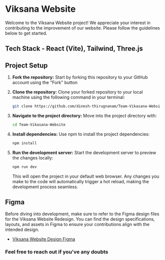 # Viksana Website

Welcome to the Viksana Website project! We appreciate your interest in
contributing to the improvement of our website. Please follow the guidelines
below to get started.

## Tech Stack - React (Vite), Tailwind, Three.js

## Project Setup

1. **Fork the repository:** Start by forking this repository to your GitHub
   account using the "Fork" button 

2. **Clone the repository:** Clone your forked repository to your local machine
   using the following command in your terminal:

   ```bash
   git clone https://github.com/dinesh-thirugnanam/Team-Vikasana-Website.git
   ```

3. **Navigate to the project directory:** Move into the project directory with:

   ```bash
   cd Team-Vikasana-Website
   ```

4. **Install dependencies:** Use npm to install the project dependencies:

   ```bash
   npm install
   ```

5. **Run the development server:** Start the development server to preview the
   changes locally:

   ```bash
   npm run dev
   ```

   This will open the project in your default web browser. Any changes you make
   to the code will automatically trigger a hot reload, making the development
   process seamless.

## Figma

Before diving into development, make sure to refer to the Figma design files for
the Viksana Website Redesign. You can find the design specifications, layouts,
and assets in Figma to ensure your contributions align with the intended design.

- [Viksana Website Design Figma](https://www.figma.com/proto/PFAnQDemWXJFCfGinr3pnQ/Vikasana's-Website-2.0?node-id=0-1&t=T42l4Djhf4ys9xDT-1)

### Feel free to reach out if you've any doubts

